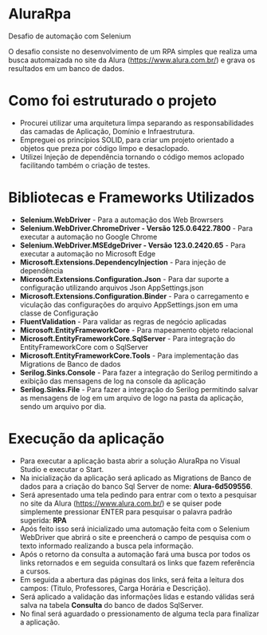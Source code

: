 # AluraRpa
Desafio de automação com Selenium

O desafio consiste no desenvolvimento de um RPA simples que realiza uma busca
automaizada no site da Alura (https://www.alura.com.br/) e grava os resultados em um
banco de dados.

# Como foi estruturado o projeto

* Procurei utilizar uma arquitetura limpa separando as responsabilidades das camadas de Aplicação, Domínio e Infraestrutura.
* Empreguei os princípios SOLID, para criar um projeto orientado a objetos que preza por código limpo e desaclopado.
* Utilizei Injeção de dependência tornando o código memos aclopado facilitando também o criação de testes.

# Bibliotecas e Frameworks Utilizados

* **Selenium.WebDriver** - Para a automação dos Web Browrsers
* **Selenium.WebDriver.ChromeDriver - Versão 125.0.6422.7800** - Para executar a automação no Google Chrome
* **Selenium.WebDriver.MSEdgeDriver - Versão 123.0.2420.65** - Para executar a automação no Microsoft Edge
* **Microsoft.Extensions.DependencyInjection** - Para injeção de dependência
* **Microsoft.Extensions.Configuration.Json** - Para dar suporte a configuração utilizando arquivos Json AppSettings.json
* **Microsoft.Extensions.Configuration.Binder** - Para o carregamento e viculação das configurações do arquivo AppSettings.json em uma classe de Configuração
* **FluentValidation** - Para validar as regras de negócio aplicadas
* **Microsoft.EntityFrameworkCore** - Para mapeamento objeto relacional
* **Microsoft.EntityFrameworkCore.SqlServer** - Para integração do EntityFrameworkCore com o SqlServer
* **Microsoft.EntityFrameworkCore.Tools** - Para implementação das Migrations de Banco de dados
* **Serilog.Sinks.Console** - Para fazer a integração do Serilog permitindo a exibição das mensagens de log na console da aplicação
* **Serilog.Sinks.File** - Para fazer a integração do Serilog permitindo salvar as mensagens de log em um arquivo de logo na pasta da aplicação, sendo um arquivo por dia.

# Execução da aplicação

* Para executar a aplicação basta abrir a solução AluraRpa no Visual Studio e executar o Start.
* Na inicialização da aplicação será aplicado as Migrations de Banco de dados para a criação do banco Sql Server de nome: **Alura-6d509556**.
* Será apresentado uma tela pedindo para entrar com o texto a pesquisar no site da Alura (https://www.alura.com.br/) e se quiser pode simplemente pressionar ENTER para pesquisar o palavra padrão sugerida: **RPA**
* Após feito isso será inicializado uma automação feita com o Selenium WebDriver que abrirá o site e preencherá o campo de pesquisa com o texto informado realizando a busca pela informação.
* Após o retorno da consulta a automação fará uma busca por todos os links retornados e em seguida consultará os links que fazem referência a cursos.
* Em seguida a abertura das páginas dos links, será feita a leitura dos campos: (Titulo, Professores, Carga Horária e Descrição).
* Será aplicado a validação das informações lidas e estando válidas será salva na tabela **Consulta** do banco de dados SqlServer.
* No final será aguardado o pressionamento de alguma tecla para finalizar a aplicação.
